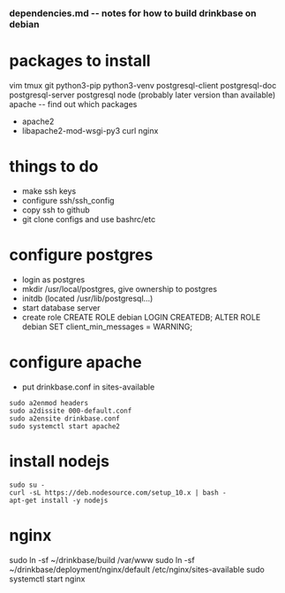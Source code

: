 ### dependencies.md -- notes for how to build drinkbase on debian

# packages to install
vim
tmux
git
python3-pip
python3-venv
postgresql-client
postgresql-doc
postgresql-server
postgresql
node (probably later version than available)
apache -- find out which packages
  - apache2
  - libapache2-mod-wsgi-py3
curl
nginx

# things to do
- make ssh keys
- configure ssh/ssh_config
- copy ssh to github
- git clone configs and use bashrc/etc

# configure postgres
- login as postgres
- mkdir /usr/local/postgres, give ownership to postgres
- initdb (located /usr/lib/postgresql...)
- start database server
- create role
  CREATE ROLE debian LOGIN CREATEDB;
  ALTER ROLE debian SET client_min_messages = WARNING;

# configure apache
- put drinkbase.conf in sites-available
```
sudo a2enmod headers
sudo a2dissite 000-default.conf
sudo a2ensite drinkbase.conf
sudo systemctl start apache2
```

# install nodejs
```
sudo su -
curl -sL https://deb.nodesource.com/setup_10.x | bash -
apt-get install -y nodejs
```

# nginx
sudo ln -sf ~/drinkbase/build /var/www
sudo ln -sf ~/drinkbase/deployment/nginx/default /etc/nginx/sites-available
sudo systemctl start nginx
